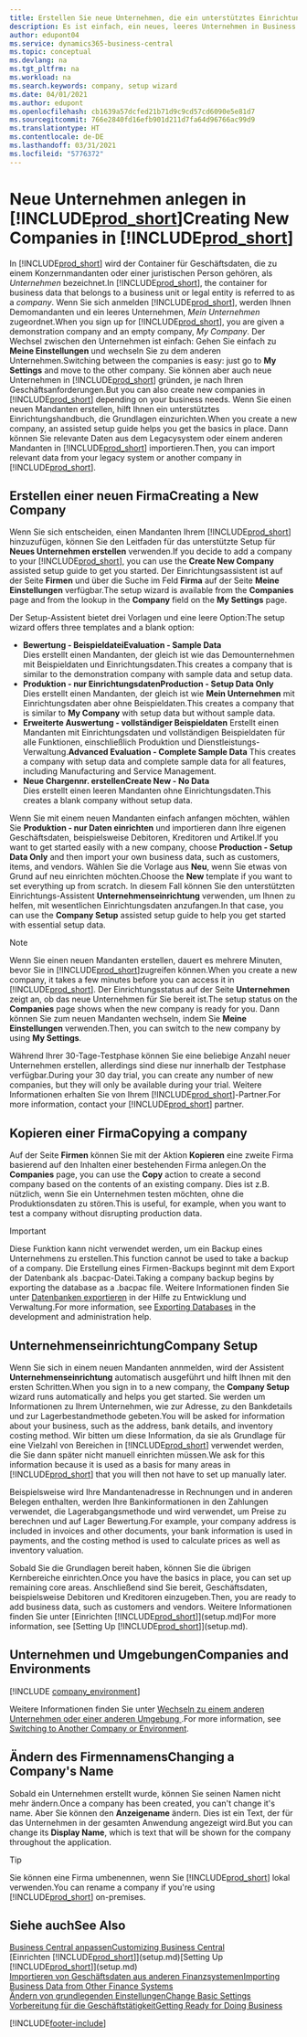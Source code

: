 ```yaml
---
title: Erstellen Sie neue Unternehmen, die ein unterstütztes Einrichtungshandbuch verwenden | Microsoft Docs
description: Es ist einfach, ein neues, leeres Unternehmen in Business Central. zu erstellen. Ein unterstütztes Einrichtungshandbuch hilft Ihnen Schritte für Schritt und Sie können Ihre vorhandenen Geschäftsdaten importieren.
author: edupont04
ms.service: dynamics365-business-central
ms.topic: conceptual
ms.devlang: na
ms.tgt_pltfrm: na
ms.workload: na
ms.search.keywords: company, setup wizard
ms.date: 04/01/2021
ms.author: edupont
ms.openlocfilehash: cb1639a57dcfed21b71d9c9cd57cd6090e5e81d7
ms.sourcegitcommit: 766e2840fd16efb901d211d7fa64d96766ac99d9
ms.translationtype: HT
ms.contentlocale: de-DE
ms.lasthandoff: 03/31/2021
ms.locfileid: "5776372"
---
```

# <a name="creating-new-companies-in-prod_short"></a><span data-ttu-id="289ee-104">Neue Unternehmen anlegen in [!INCLUDE[prod_short](includes/prod_short.md)]</span><span class="sxs-lookup"><span data-stu-id="289ee-104">Creating New Companies in [!INCLUDE[prod_short](includes/prod_short.md)]</span></span>

<span data-ttu-id="289ee-105">In [!INCLUDE[prod_short](includes/prod_short.md)] wird der Container für Geschäftsdaten, die zu einem Konzernmandanten oder einer juristischen Person gehören, als *Unternehmen* bezeichnet.</span><span class="sxs-lookup"><span data-stu-id="289ee-105">In [!INCLUDE[prod_short](includes/prod_short.md)], the container for business data that belongs to a business unit or legal entity is referred to as a *company*.</span></span> <span data-ttu-id="289ee-106">Wenn Sie sich anmelden [!INCLUDE[prod_short](includes/prod_short.md)], werden Ihnen Demomandanten und ein leeres Unternehmen, *Mein Unternehmen* zugeordnet.</span><span class="sxs-lookup"><span data-stu-id="289ee-106">When you sign up for [!INCLUDE[prod_short](includes/prod_short.md)], you are given a demonstration company and an empty company, *My Company*.</span></span> <span data-ttu-id="289ee-107">Der Wechsel zwischen den Unternehmen ist einfach: Gehen Sie einfach zu **Meine Einstellungen** und wechseln Sie zu dem anderen Unternehmen.</span><span class="sxs-lookup"><span data-stu-id="289ee-107">Switching between the companies is easy: just go to **My Settings** and move to the other company.</span></span> <span data-ttu-id="289ee-108">Sie können aber auch neue Unternehmen in [!INCLUDE[prod_short](includes/prod_short.md)] gründen, je nach Ihren Geschäftsanforderungen.</span><span class="sxs-lookup"><span data-stu-id="289ee-108">But you can also create new companies in [!INCLUDE[prod_short](includes/prod_short.md)] depending on your business needs.</span></span> <span data-ttu-id="289ee-109">Wenn Sie einen neuen Mandanten erstellen, hilft Ihnen ein unterstütztes Einrichtungshandbuch, die Grundlagen einzurichten.</span><span class="sxs-lookup"><span data-stu-id="289ee-109">When you create a new company, an assisted setup guide helps you get the basics in place.</span></span> <span data-ttu-id="289ee-110">Dann können Sie relevante Daten aus dem Legacysystem oder einem anderen Mandanten in [!INCLUDE[prod_short](includes/prod_short.md)] importieren.</span><span class="sxs-lookup"><span data-stu-id="289ee-110">Then, you can import relevant data from your legacy system or another company in [!INCLUDE[prod_short](includes/prod_short.md)].</span></span>  

## <a name="creating-a-new-company"></a><span data-ttu-id="289ee-111">Erstellen einer neuen Firma</span><span class="sxs-lookup"><span data-stu-id="289ee-111">Creating a New Company</span></span>

<span data-ttu-id="289ee-112">Wenn Sie sich entscheiden, einen Mandanten Ihrem [!INCLUDE[prod_short](includes/prod_short.md)] hinzuzufügen, können Sie den Leitfaden für das unterstützte Setup für **Neues Unternehmen erstellen** verwenden.</span><span class="sxs-lookup"><span data-stu-id="289ee-112">If you decide to add a company to your [!INCLUDE[prod_short](includes/prod_short.md)], you can use the **Create New Company** assisted setup guide to get you started.</span></span> <span data-ttu-id="289ee-113">Der Einrichtungsassistent ist auf der Seite **Firmen** und über die Suche im Feld **Firma** auf der Seite **Meine Einstellungen** verfügbar.</span><span class="sxs-lookup"><span data-stu-id="289ee-113">The setup wizard is available from the **Companies** page and from the lookup in the **Company** field on the **My Settings** page.</span></span>  

<span data-ttu-id="289ee-114">Der Setup-Assistent bietet drei Vorlagen und eine leere Option:</span><span class="sxs-lookup"><span data-stu-id="289ee-114">The setup wizard offers three templates and a blank option:</span></span>

- <span data-ttu-id="289ee-115">**Bewertung - Beispieldatei**</span><span class="sxs-lookup"><span data-stu-id="289ee-115">**Evaluation - Sample Data**</span></span>  
    <span data-ttu-id="289ee-116">Dies erstellt einen Mandanten, der gleich ist wie das Demounternehmen mit Beispieldaten und Einrichtungsdaten.</span><span class="sxs-lookup"><span data-stu-id="289ee-116">This creates a company that is similar to the demonstration company with sample data and setup data.</span></span>  
- <span data-ttu-id="289ee-117">**Produktion - nur Einrichtungsdaten**</span><span class="sxs-lookup"><span data-stu-id="289ee-117">**Production - Setup Data Only**</span></span>  
    <span data-ttu-id="289ee-118">Dies erstellt einen Mandanten, der gleich ist wie **Mein Unternehmen** mit Einrichtungsdaten aber ohne Beispieldaten.</span><span class="sxs-lookup"><span data-stu-id="289ee-118">This creates a company that is similar to **My Company** with setup data but without sample data.</span></span>
- <span data-ttu-id="289ee-119">**Erweiterte Auswertung - vollständiger Beispieldaten** Erstellt einen Mandanten mit Einrichtungsdaten und vollständigen Beispieldaten für alle Funktionen, einschließlich Produktion und Dienstleistungs-Verwaltung.</span><span class="sxs-lookup"><span data-stu-id="289ee-119">**Advanced Evaluation - Complete Sample Data** This creates a company with setup data and complete sample data for all features, including Manufacturing and Service Management.</span></span>
- <span data-ttu-id="289ee-120">**Neue Chargennr. erstellen**</span><span class="sxs-lookup"><span data-stu-id="289ee-120">**Create New - No Data**</span></span>  
    <span data-ttu-id="289ee-121">Dies erstellt einen leeren Mandanten ohne Einrichtungsdaten.</span><span class="sxs-lookup"><span data-stu-id="289ee-121">This creates a blank company without setup data.</span></span>  

<span data-ttu-id="289ee-122">Wenn Sie mit einem neuen Mandanten einfach anfangen möchten, wählen Sie **Produktion - nur Daten einrichten** und importieren dann Ihre eigenen Geschäftsdaten, beispielsweise Debitoren, Kreditoren und Artikel.</span><span class="sxs-lookup"><span data-stu-id="289ee-122">If you want to get started easily with a new company, choose **Production - Setup Data Only** and then import your own business data, such as customers, items, and vendors.</span></span> <span data-ttu-id="289ee-123">Wählen Sie die Vorlage aus **Neu**, wenn Sie etwas von Grund auf neu einrichten möchten.</span><span class="sxs-lookup"><span data-stu-id="289ee-123">Choose the **New** template if you want to set everything up from scratch.</span></span> <span data-ttu-id="289ee-124">In diesem Fall können Sie den unterstützten Einrichtungs-Assistent **Unternehmenseinrichtung** verwenden, um Ihnen zu helfen, mit wesentlichen Einrichtungsdaten anzufangen.</span><span class="sxs-lookup"><span data-stu-id="289ee-124">In that case, you can use the **Company Setup** assisted setup guide to help you get started with essential setup data.</span></span>  

> [!NOTE]  
> <span data-ttu-id="289ee-125">Wenn Sie einen neuen Mandanten erstellen, dauert es mehrere Minuten, bevor Sie in [!INCLUDE[prod_short](includes/prod_short.md)]zugreifen können.</span><span class="sxs-lookup"><span data-stu-id="289ee-125">When you create a new company, it takes a few minutes before you can access it in [!INCLUDE[prod_short](includes/prod_short.md)].</span></span> <span data-ttu-id="289ee-126">Der Einrichtungsstatus auf der Seite **Unternehmen** zeigt an, ob das neue Unternehmen für Sie bereit ist.</span><span class="sxs-lookup"><span data-stu-id="289ee-126">The setup status on the **Companies** page shows when the new company is ready for you.</span></span> <span data-ttu-id="289ee-127">Dann können Sie zum neuen Mandanten wechseln, indem Sie **Meine Einstellungen** verwenden.</span><span class="sxs-lookup"><span data-stu-id="289ee-127">Then, you can switch to the new company by using **My Settings**.</span></span>  

<span data-ttu-id="289ee-128">Während Ihrer 30-Tage-Testphase können Sie eine beliebige Anzahl neuer Unternehmen erstellen, allerdings sind diese nur innerhalb der Testphase verfügbar.</span><span class="sxs-lookup"><span data-stu-id="289ee-128">During your 30 day trial, you can create any number of new companies, but they will only be available during your trial.</span></span> <span data-ttu-id="289ee-129">Weitere Informationen erhalten Sie von Ihrem [!INCLUDE[prod_short](includes/prod_short.md)]-Partner.</span><span class="sxs-lookup"><span data-stu-id="289ee-129">For more information, contact your [!INCLUDE[prod_short](includes/prod_short.md)] partner.</span></span>  

## <a name="copying-a-company"></a><span data-ttu-id="289ee-130">Kopieren einer Firma</span><span class="sxs-lookup"><span data-stu-id="289ee-130">Copying a company</span></span>

<span data-ttu-id="289ee-131">Auf der Seite **Firmen** können Sie mit der Aktion **Kopieren** eine zweite Firma basierend auf den Inhalten einer bestehenden Firma anlegen.</span><span class="sxs-lookup"><span data-stu-id="289ee-131">On the **Companies** page, you can use the **Copy** action to create a second company based on the contents of an existing company.</span></span> <span data-ttu-id="289ee-132">Dies ist z.B. nützlich, wenn Sie ein Unternehmen testen möchten, ohne die Produktionsdaten zu stören.</span><span class="sxs-lookup"><span data-stu-id="289ee-132">This is useful, for example, when you want to test a company without disrupting production data.</span></span>

> [!Important]
> <span data-ttu-id="289ee-133">Diese Funktion kann nicht verwendet werden, um ein Backup eines Unternehmens zu erstellen.</span><span class="sxs-lookup"><span data-stu-id="289ee-133">This function cannot be used to take a backup of a company.</span></span> <span data-ttu-id="289ee-134">Die Erstellung eines Firmen-Backups beginnt mit dem Export der Datenbank als .bacpac-Datei.</span><span class="sxs-lookup"><span data-stu-id="289ee-134">Taking a company backup begins by exporting the database as a .bacpac file.</span></span> <span data-ttu-id="289ee-135">Weitere Informationen finden Sie unter [Datenbanken exportieren](/dynamics365/business-central/dev-itpro/administration/tenant-admin-center-database-export) in der Hilfe zu Entwicklung und Verwaltung.</span><span class="sxs-lookup"><span data-stu-id="289ee-135">For more information, see [Exporting Databases](/dynamics365/business-central/dev-itpro/administration/tenant-admin-center-database-export) in the development and administration help.</span></span>

## <a name="company-setup"></a><span data-ttu-id="289ee-136">Unternehmenseinrichtung</span><span class="sxs-lookup"><span data-stu-id="289ee-136">Company Setup</span></span>

<span data-ttu-id="289ee-137">Wenn Sie sich in einem neuen Mandanten annmelden, wird der Assistent **Unternehmenseinrichtung** automatisch ausgeführt und hilft Ihnen mit den ersten Schritten.</span><span class="sxs-lookup"><span data-stu-id="289ee-137">When you sign in to a new company, the **Company Setup** wizard runs automatically and helps you get started.</span></span> <span data-ttu-id="289ee-138">Sie werden um Informationen zu Ihrem Unternehmen, wie zur Adresse, zu den Bankdetails und zur Lagerbestandmethode gebeten.</span><span class="sxs-lookup"><span data-stu-id="289ee-138">You will be asked for information about your business, such as the address, bank details, and inventory costing method.</span></span> <span data-ttu-id="289ee-139">Wir bitten um diese Information, da sie als Grundlage für eine Vielzahl von Bereichen in [!INCLUDE[prod_short](includes/prod_short.md)] verwendet werden, die Sie dann später nicht manuell einrichten müssen.</span><span class="sxs-lookup"><span data-stu-id="289ee-139">We ask for this information because it is used as a basis for many areas in [!INCLUDE[prod_short](includes/prod_short.md)] that you will then not have to set up manually later.</span></span>  

<span data-ttu-id="289ee-140">Beispielsweise wird Ihre Mandantenadresse in Rechnungen und in anderen Belegen enthalten, werden Ihre Bankinformationen in den Zahlungen verwendet, die Lagerabgangsmethode und wird verwendet, um Preise zu berechnen und auf Lager Bewertung.</span><span class="sxs-lookup"><span data-stu-id="289ee-140">For example, your company address is included in invoices and other documents, your bank information is used in payments, and the costing method is used to calculate prices as well as inventory valuation.</span></span>  

<span data-ttu-id="289ee-141">Sobald Sie die Grundlagen bereit haben, können Sie die übrigen Kernbereiche einrichten.</span><span class="sxs-lookup"><span data-stu-id="289ee-141">Once you have the basics in place, you can set up remaining core areas.</span></span> <span data-ttu-id="289ee-142">Anschließend sind Sie bereit, Geschäftsdaten, beispielsweise Debitoren und Kreditoren einzugeben.</span><span class="sxs-lookup"><span data-stu-id="289ee-142">Then, you are ready to add business data, such as customers and vendors.</span></span> <span data-ttu-id="289ee-143">Weitere Informationen finden Sie unter [Einrichten [!INCLUDE[prod_short](includes/prod_short.md)]](setup.md)</span><span class="sxs-lookup"><span data-stu-id="289ee-143">For more information, see [Setting Up [!INCLUDE[prod_short](includes/prod_short.md)]](setup.md).</span></span>  

## <a name="companies-and-environments"></a><span data-ttu-id="289ee-144">Unternehmen und Umgebungen</span><span class="sxs-lookup"><span data-stu-id="289ee-144">Companies and Environments</span></span>

[!INCLUDE [company_environment](includes/company_environment.md)]

<span data-ttu-id="289ee-145">Weitere Informationen finden Sie unter [Wechseln zu einem anderen Unternehmen oder einer anderen Umgebung ](ui-organization-switch.md).</span><span class="sxs-lookup"><span data-stu-id="289ee-145">For more information, see [Switching to Another Company or Environment](ui-organization-switch.md).</span></span> 

## <a name="changing-a-companys-name"></a><span data-ttu-id="289ee-146">Ändern des Firmennamens</span><span class="sxs-lookup"><span data-stu-id="289ee-146">Changing a Company's Name</span></span>

<span data-ttu-id="289ee-147">Sobald ein Unternehmen erstellt wurde, können Sie seinen Namen nicht mehr ändern.</span><span class="sxs-lookup"><span data-stu-id="289ee-147">Once a company has been created, you can't change it's name.</span></span> <span data-ttu-id="289ee-148">Aber Sie können den **Anzeigename** ändern. Dies ist ein Text, der für das Unternehmen in der gesamten Anwendung angezeigt wird.</span><span class="sxs-lookup"><span data-stu-id="289ee-148">But you can change its **Display Name**, which is text that will be shown for the company throughout the application.</span></span>  

> [!TIP]
> <span data-ttu-id="289ee-149">Sie können eine Firma umbenennen, wenn Sie [!INCLUDE[prod_short](includes/prod_short.md)] lokal verwenden.</span><span class="sxs-lookup"><span data-stu-id="289ee-149">You can rename a company if you're using [!INCLUDE[prod_short](includes/prod_short.md)] on-premises.</span></span>

## <a name="see-also"></a><span data-ttu-id="289ee-150">Siehe auch</span><span class="sxs-lookup"><span data-stu-id="289ee-150">See Also</span></span>

[<span data-ttu-id="289ee-151">Business Central anpassen</span><span class="sxs-lookup"><span data-stu-id="289ee-151">Customizing Business Central</span></span>](ui-customizing-overview.md)  
<span data-ttu-id="289ee-152">[Einrichten [!INCLUDE[prod_short](includes/prod_short.md)]](setup.md)</span><span class="sxs-lookup"><span data-stu-id="289ee-152">[Setting Up [!INCLUDE[prod_short](includes/prod_short.md)]](setup.md)</span></span>  
[<span data-ttu-id="289ee-153">Importieren von Geschäftsdaten aus anderen Finanzsystemen</span><span class="sxs-lookup"><span data-stu-id="289ee-153">Importing Business Data from Other Finance Systems</span></span>](across-import-data-configuration-packages.md)  
[<span data-ttu-id="289ee-154">Ändern von grundlegenden Einstellungen</span><span class="sxs-lookup"><span data-stu-id="289ee-154">Change Basic Settings</span></span>](ui-change-basic-settings.md)  
[<span data-ttu-id="289ee-155">Vorbereitung für die Geschäftstätigkeit</span><span class="sxs-lookup"><span data-stu-id="289ee-155">Getting Ready for Doing Business</span></span>](ui-get-ready-business.md)  


[!INCLUDE[footer-include](includes/footer-banner.md)]